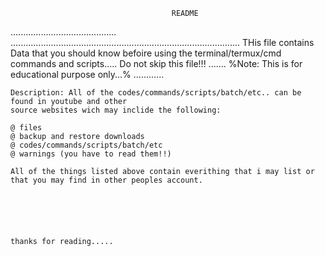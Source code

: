 										README
..........................................	...........................................................................................
THis file contains Data that you should know befoire using the terminal/termux/cmd commands and scripts.....
Do not skip this file!!! ....... %Note: This is for educational purpose only...% ............

	Description: All of the codes/commands/scripts/batch/etc.. can be found in youtube and other
	source websites wich may inclide the following:
	
	@ files
	@ backup and restore downloads
	@ codes/commands/scripts/batch/etc
	@ warnings (you have to read them!!)
	
	All of the things listed above contain everithing that i may list or that you may find in other peoples account.
	
	
	
	
	
																							thanks for reading.....
